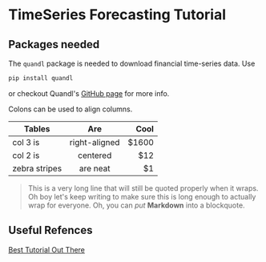 # TimeSeries Forecasting Tutorial 

## Packages needed 
The `quandl` package is needed to download financial time-series data. 
Use 
```python 
pip install quandl
```
or checkout Quandl's [GitHub page](https://github.com/quandl/quandl-python) for more info. 


Colons can be used to align columns.

| Tables        | Are           | Cool  |
| ------------- |:-------------:| -----:|
| col 3 is      | right-aligned | $1600 |
| col 2 is      | centered      |   $12 |
| zebra stripes | are neat      |    $1 |

> This is a very long line that will still be quoted properly when it wraps. Oh boy let's keep writing to make sure this is long enough to actually wrap for everyone. Oh, you can *put* **Markdown** into a blockquote. 


## Useful Refences

[Best Tutorial Out There](https://www.google.com)
